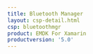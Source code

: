 ```yaml
---
title: Bluetooth Manager
layout: csp-detail.html
csp: bluetoothmgr
product: EMDK For Xamarin
productversion: '5.0'
---
```





